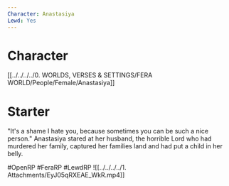 ```yaml
---
Character: Anastasiya
Lewd: Yes
---
```

# Character
[[../../../../0. WORLDS, VERSES & SETTINGS/FERA WORLD/People/Female/Anastasiya]]

# Starter
"It's a shame I hate you, because sometimes you can be such a nice person." Anastasiya stared at her husband, the horrible Lord who had murdered her family, captured her families land and had put a child in her belly. 

#OpenRP #FeraRP #LewdRP 
![[../../../../1. Attachments/EyJ05qRXEAE_WkR.mp4]]